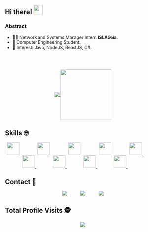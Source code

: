 ## Hi there! <img src="https://raw.githubusercontent.com/iampavangandhi/iampavangandhi/master/gifs/Hi.gif" width="30px"></h2>

### Abstract

- 👨‍💻 Network and Systems Manager Intern **ISLAGaia**.
- 🌱 Computer Engineering Student.
- 💙 Interest: Java, NodeJS, ReactJS, C#.

<p align="center">
  <!---
  <a href="#">
    <img align="center" width="300" src="mateus.png" />
  </a>
  <a href="#">
    <img align="center" width="450" src="dev.gif" />
  </a>
  -->
</p>
</br>
</br>
<p align="center">
  <a href="https://github.com/gustavofalcao1/gustavofalcao">
    <img
      align="center"
      src="https://github-readme-stats.vercel.app/api/top-langs/?username=gustavofalcao1&layout=compact"
    />
  </a>
  <a href="https://github.com/gustavofalcao1/gustavofalcao1">
    <img
      align="center"
      height="165"
      src="https://github-readme-stats.vercel.app/api?username=gustavofalcao1&count_private=true&show_icons=true&custom_title=Github%20Status&hide=issues"
    />
  </a>
</p>

## Skills :nerd_face:
<p align="center">
  <a href="https://github.com/gustavofalcao1?tab=repositories&q=&type=&language=javascript">
    <img height="40" src="https://icongr.am/devicon/javascript-original.svg?size=128&color=currentColor">
  </a>
  &nbsp;&nbsp;&nbsp;&nbsp;&nbsp;&nbsp;&nbsp;&nbsp;&nbsp;&nbsp;&nbsp;&nbsp;&nbsp;
  <a href="#">
    <img height="40" src="https://icongr.am/devicon/react-original.svg?size=128&color=currentColor">
  </a>
  &nbsp;&nbsp;&nbsp;&nbsp;&nbsp;&nbsp;&nbsp;&nbsp;&nbsp;&nbsp;&nbsp;&nbsp;&nbsp;
  <a href="#">
    <img height="40" src="https://icongr.am/devicon/nodejs-original-wordmark.svg?size=128&color=currentColor">
  </a>
  &nbsp;&nbsp;&nbsp;&nbsp;&nbsp;&nbsp;&nbsp;&nbsp;&nbsp;&nbsp;&nbsp;&nbsp;&nbsp;
  <a href="https://github.com/gustavofalcao1?tab=repositories&q=&type=&language=html">
    <img height="40" src="https://icongr.am/devicon/html5-original.svg?size=128&color=currentColor">
  </a>
  &nbsp;&nbsp;&nbsp;&nbsp;&nbsp;&nbsp;&nbsp;&nbsp;&nbsp;&nbsp;&nbsp;&nbsp;&nbsp;
  <a href="#">
    <img height="40" src="https://icongr.am/devicon/css3-original.svg?size=128&color=currentColor">
  </a>
  &nbsp;&nbsp;&nbsp;&nbsp;&nbsp;&nbsp;&nbsp;&nbsp;&nbsp;&nbsp;&nbsp;&nbsp;&nbsp;
  <a href="#">
    <img height="40" src="https://icongr.am/devicon/sass-original.svg?size=128&color=currentColor">
  </a>
  &nbsp;&nbsp;&nbsp;&nbsp;&nbsp;&nbsp;&nbsp;&nbsp;&nbsp;&nbsp;&nbsp;&nbsp;&nbsp;
  <a href="https://github.com/gustavofalcao1?tab=repositories&q=&type=&language=c%23">
    <img height="40" src="https://icongr.am/devicon/csharp-original.svg?size=128&color=currentColor">
  </a>
  &nbsp;&nbsp;&nbsp;&nbsp;&nbsp;&nbsp;&nbsp;&nbsp;&nbsp;&nbsp;&nbsp;&nbsp;&nbsp;
  <a href="#">
    <img height="40" src="https://icongr.am/devicon/mysql-original-wordmark.svg?size=128&color=currentColor">
  </a>
  &nbsp;&nbsp;&nbsp;&nbsp;&nbsp;&nbsp;&nbsp;&nbsp;&nbsp;&nbsp;&nbsp;&nbsp;&nbsp;
  <a href="https://github.com/gustavofalcao1?tab=repositories&q=&type=&language=shell">
    <img height="40" src="https://upload.wikimedia.org/wikipedia/commons/thumb/4/4b/Bash_Logo_Colored.svg/1024px-Bash_Logo_Colored.svg.png">
  </a>
  &nbsp;&nbsp;&nbsp;&nbsp;&nbsp;&nbsp;&nbsp;&nbsp;&nbsp;&nbsp;&nbsp;&nbsp;&nbsp;
</p>

## Contact :iphone:
<p align="center">
    <a href="https://github.com/gustavofalcao1">
        <img  src="https://img.shields.io/badge/github-%23100000.svg?&style=for-the-badge&logo=github&logoColor=white&link=mailto:https://github.com/gustavofalcao1">
    </a>
    &nbsp;&nbsp;&nbsp;&nbsp;&nbsp;&nbsp;&nbsp;&nbsp;&nbsp;
    <a href="mailto:gustavo.falcao01@gmail.com">
        <img src="https://img.shields.io/badge/gmail-D14836?&style=for-the-badge&logo=gmail&logoColor=white&link=mailto:gustavo.falcao01@gmail.com">
    </a>
    &nbsp;&nbsp;&nbsp;&nbsp;&nbsp;&nbsp;&nbsp;&nbsp;&nbsp;
    <a href="https://www.linkedin.com/in/gustavofalcao1">
        <img src="https://img.shields.io/badge/linkedin-%230077B5.svg?&style=for-the-badge&logo=linkedin&logoColor=white&link=mailto:https://www.linkedin.com/in/gustavofalcao1/">
    </a>
</p>
<p align="center"> 

 ## Total Profile Visits :detective: <br>
 <p align="center"> 
   <img alingn="center" src="https://profile-counter.glitch.me/gustavofalcao1/count.svg" />
 </p>
</p>
